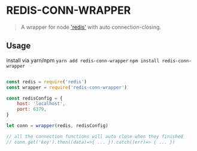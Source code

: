 # REDIS-CONN-WRAPPER

> A wrapper for node ['redis'](https://github.com/NodeRedis/node_redis) with auto connection-closing.

## Usage

install via yarn/npm `yarn add redis-conn-wrapper` `npm install redis-conn-wrapper`

```javascript

const redis = require('redis')
const wrapper = require('redis-conn-wrapper')

const redisConfig = {
    host: 'localhost',
    port: 6379,
}

let conn = wrapper(redis, redisConfig)

// all the connection functions will auto close when they finished
// conn.get('key').then((data)=>{ ... }).catch((err)=> { ... })

```

